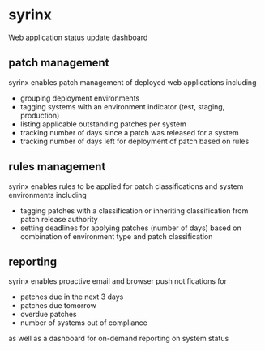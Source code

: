 # syrinx

Web application status update dashboard

## patch management

syrinx enables patch management of deployed web applications including 

* grouping deployment environments
* tagging systems with an environment indicator (test, staging, production)
* listing applicable outstanding patches per system
* tracking number of days since a patch was released for a system
* tracking number of days left for deployment of patch based on rules

## rules management

syrinx enables rules to be applied for patch classifications and system environments including

* tagging patches with a classification or inheriting classification from patch release authority
* setting deadlines for applying patches (number of days) based on combination of environment type and patch classification

## reporting

syrinx enables proactive email and browser push notifications for

* patches due in the next 3 days
* patches due tomorrow
* overdue patches
* number of systems out of compliance

as well as a dashboard for on-demand reporting on system status
